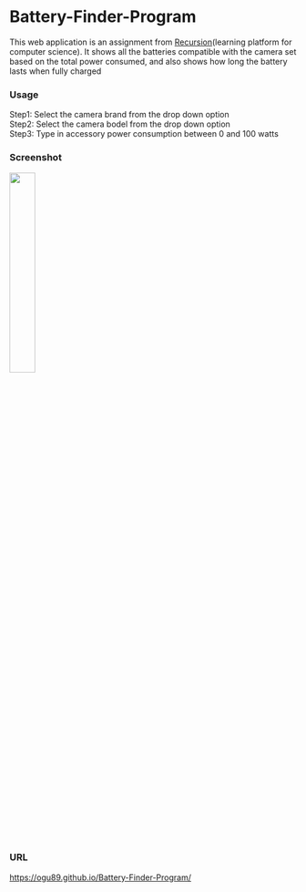 # Battery-Finder-Program

This web application is an assignment from <a href="https://recursionist.io/">Recursion</a>(learning platform for computer science).
It shows all the batteries compatible with the camera set based on the total power consumed, and also shows how long the battery lasts when fully charged

### Usage
Step1: Select the camera brand from the drop down option<br>
Step2: Select the camera bodel from the drop down option<br>
Step3: Type in accessory power consumption between 0 and 100 watts

### Screenshot
<img src=Battery.jpg width=30%>

### URL
<a href="https://ogu89.github.io/Battery-Finder-Program/">https://ogu89.github.io/Battery-Finder-Program/</a>

